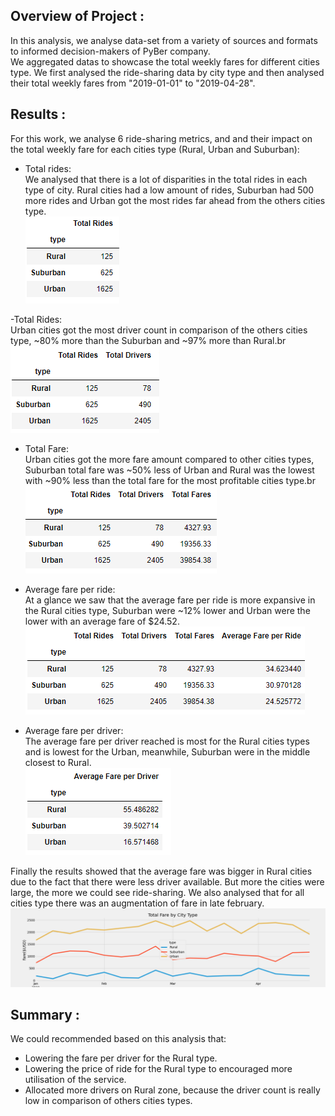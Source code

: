 ## Overview of Project :

In this analysis, we analyse data-set from a variety of sources and formats to informed decision-makers of PyBer company.<br>
We aggregated datas to showcase the total weekly fares for different cities type. We first analysed the ride-sharing data by city type and then analysed their total weekly fares from "2019-01-01" to "2019-04-28".<br>


## Results :

For this work, we analyse 6 ride-sharing metrics, and and their impact on the total weekly fare for each cities type (Rural, Urban and Suburban):<br>

- Total rides:<br>
  We analysed that there is a lot of disparities in the total rides in each type of city. Rural cities had a low amount of rides, Suburban had 500 more rides and Urban got the most rides far ahead from the others cities type.<br>
 ![](Resources/Total_rides..PNG)<br> 

-Total Rides:<br>
Urban cities got the most driver count in comparison of the others cities type, ~80% more than the Suburban and ~97% more than Rural.br
![](Resources/Total_drivers..PNG)
- Total Fare:<br>
Urban cities got the more fare amount compared to other cities types, Suburban total fare was ~50% less of Urban and Rural was the lowest with ~90% less than the total fare for the most profitable cities type.br
![](Resources\Total_Fares.PNG)<br>

- Average fare per ride:<br> 
At a glance we saw that the average fare per ride is more expansive in the Rural cities type, Suburban were ~12% lower and Urban were the lower with an average fare of $24.52.<br>
![](Resources/Average_fare_per_ride.PNG)<br>

- Average fare per driver:<br>
The average fare per driver reached is most for the Rural cities types and is lowest for the Urban, meanwhile, Suburban were in the middle closest to Rural.<br>
![](Resources\Average_fare_per_driver.PNG)<br>

Finally the results showed that the average fare was bigger in Rural cities due to the fact that there were less driver available. But more the cities were large, the more we could see ride-sharing. We also analysed that for all cities type there was an augmentation of fare in late february.<br>
![](Analysis/Fig8.png)<br>

##  Summary :

We could recommended based on this analysis that:<br>

- Lowering the fare per driver for the Rural type.
- Lowering the price of ride for the Rural type to encouraged more utilisation of the service.
- Allocated more drivers on Rural zone, because the driver count is really low in comparison of others cities types.
   




 
